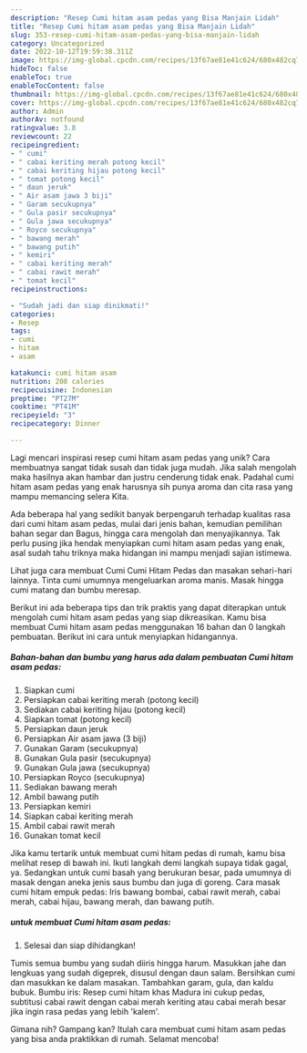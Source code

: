 ```yaml
---
description: "Resep Cumi hitam asam pedas yang Bisa Manjain Lidah"
title: "Resep Cumi hitam asam pedas yang Bisa Manjain Lidah"
slug: 353-resep-cumi-hitam-asam-pedas-yang-bisa-manjain-lidah
category: Uncategorized
date: 2022-10-12T19:59:38.311Z
image: https://img-global.cpcdn.com/recipes/13f67ae81e41c624/680x482cq70/cumi-hitam-asam-pedas-foto-resep-utama.jpg
hideToc: false
enableToc: true
enableTocContent: false
thumbnail: https://img-global.cpcdn.com/recipes/13f67ae81e41c624/680x482cq70/cumi-hitam-asam-pedas-foto-resep-utama.jpg
cover: https://img-global.cpcdn.com/recipes/13f67ae81e41c624/680x482cq70/cumi-hitam-asam-pedas-foto-resep-utama.jpg
author: Admin
authorAv: notfound
ratingvalue: 3.8
reviewcount: 22
recipeingredient:
- " cumi"
- " cabai keriting merah potong kecil"
- " cabai keriting hijau potong kecil"
- " tomat potong kecil"
- " daun jeruk"
- " Air asam jawa 3 biji"
- " Garam secukupnya"
- " Gula pasir secukupnya"
- " Gula jawa secukupnya"
- " Royco secukupnya"
- " bawang merah"
- " bawang putih"
- " kemiri"
- " cabai keriting merah"
- " cabai rawit merah"
- " tomat kecil"
recipeinstructions:

- "Sudah jadi dan siap dinikmati!"
categories:
- Resep
tags:
- cumi
- hitam
- asam

katakunci: cumi hitam asam 
nutrition: 208 calories
recipecuisine: Indonesian
preptime: "PT27M"
cooktime: "PT41M"
recipeyield: "3"
recipecategory: Dinner

---
```





Lagi mencari inspirasi resep cumi hitam asam pedas yang unik? Cara membuatnya sangat tidak susah dan tidak juga mudah. Jika salah mengolah maka hasilnya akan hambar dan justru cenderung tidak enak. Padahal cumi hitam asam pedas yang enak harusnya sih punya aroma dan cita rasa yang mampu memancing selera Kita.





Ada beberapa hal yang sedikit banyak berpengaruh terhadap kualitas rasa dari cumi hitam asam pedas, mulai dari jenis bahan, kemudian pemilihan bahan segar dan Bagus, hingga cara mengolah dan menyajikannya. Tak perlu pusing jika hendak menyiapkan cumi hitam asam pedas yang enak,      asal sudah tahu triknya maka hidangan ini mampu menjadi sajian istimewa.














Lihat juga cara membuat Cumi Cumi Hitam Pedas dan masakan sehari-hari lainnya. Tinta cumi umumnya mengeluarkan aroma manis. Masak hingga cumi matang dan bumbu meresap.






Berikut ini ada beberapa tips dan trik praktis yang dapat diterapkan untuk mengolah cumi hitam asam pedas yang siap dikreasikan. Kamu bisa membuat Cumi hitam asam pedas menggunakan 16 bahan dan 0 langkah pembuatan. Berikut ini cara untuk menyiapkan hidangannya.

<!--inarticleads1-->

##### Bahan-bahan dan bumbu yang harus ada dalam pembuatan Cumi hitam asam pedas:

1. Siapkan  cumi
1. Persiapkan  cabai keriting merah (potong kecil)
1. Sediakan  cabai keriting hijau (potong kecil)
1. Siapkan  tomat (potong kecil)
1. Persiapkan  daun jeruk
1. Persiapkan  Air asam jawa (3 biji)
1. Gunakan  Garam (secukupnya)
1. Gunakan  Gula pasir (secukupnya)
1. Gunakan  Gula jawa (secukupnya)
1. Persiapkan  Royco (secukupnya)
1. Sediakan  bawang merah
1. Ambil  bawang putih
1. Persiapkan  kemiri
1. Siapkan  cabai keriting merah
1. Ambil  cabai rawit merah
1. Gunakan  tomat kecil


Jika kamu tertarik untuk membuat cumi hitam pedas di rumah, kamu bisa melihat resep di bawah ini. Ikuti langkah demi langkah supaya tidak gagal, ya. Sedangkan untuk cumi basah yang berukuran besar, pada umumnya di masak dengan aneka jenis saus bumbu dan juga di goreng. Cara masak cumi hitam empuk pedas: Iris bawang bombai, cabai rawit merah, cabai merah, cabai hijau, bawang merah, dan bawang putih. 

<!--inarticleads2-->

#####  untuk membuat Cumi hitam asam pedas:


1. Selesai dan siap dihidangkan!

Tumis semua bumbu yang sudah diiris hingga harum. Masukkan jahe dan lengkuas yang sudah digeprek, disusul dengan daun salam. Bersihkan cumi dan masukkan ke dalam masakan. Tambahkan garam, gula, dan kaldu bubuk. Bumbu iris: Resep cumi hitam khas Madura ini cukup pedas, subtitusi cabai rawit dengan cabai merah keriting atau cabai merah besar jika ingin rasa pedas yang lebih &#39;kalem&#39;. 

Gimana nih? Gampang kan? Itulah cara membuat cumi hitam asam pedas yang bisa anda praktikkan di rumah. Selamat mencoba!
